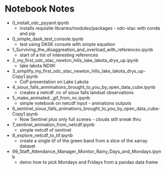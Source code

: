 # Notebook Notes

- 0_install_odc_pyyaml.ipynb
    - installs requisite libraries/modules/packages - odc-stac with conda and pip
-  0_simple_dask_test_console.ipynb
    - test using DASK console with simple equation
-  1_Surviving_the_disaggreation_and_overload_with_references.ipynb
    - start of a list of interesting references
-  2_my_first_odc_stac_newton_hills_lake_lakota_drys_up.ipynb
    - lake lakota NDWI
-  3_simplify_my_first_odc_stac_newton_hills_lake_lakota_drys_up-Copy1.ipynb
    - CoP presentation on Lake Lakota
-  4_sioux_falls_annimations_brought_to_you_by_open_data_cube.ipynb
    - creates a netcdf .nc of sioux falls landsat observations
- 5_make_animated _gif_from_nc.ipynb
    - simple notebook on netcdf input - animations outputs
- 6_sentinel_sioux_falls_animations_brought_to_you_by_open_data_cube-Copy1.ipynb
    - Now Sentinel plus only full scenes - clouds still sneak thru
- 7_sentinel_animation_from_netcdf.ipynb
    - simple netcdf of sentinel
- 8_explore_netcdf_to_tif.ipynb
    - create a single tif of the green band from a slice of the xarray dataset
- 99_Staff_Attendance_Manager_Monitor_Rainy_Days_and_Mondays.ipynb
    - demo how to pick Mondays and Fridays from a pandas data frame


